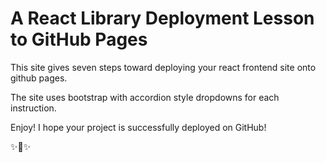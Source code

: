 # A React Library Deployment Lesson to GitHub Pages

This site gives seven steps toward deploying your react frontend site onto github pages.

The site uses bootstrap with accordion style dropdowns for each instruction.

Enjoy! I hope your project is successfully deployed on GitHub!

✨💖✨
